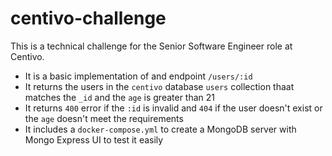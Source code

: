 # centivo-challenge

This is a technical challenge for the Senior Software Engineer role at Centivo.

- It is a basic implementation of and endpoint `/users/:id`
- It returns the users in the `centivo` database `users` collection thaat matches the `_id` and the `age` is greater than 21
- It returns `400` error if the `:id` is invalid and `404` if the user doesn't exist or the `age` doesn't meet the requirements
- It includes a `docker-compose.yml` to create a MongoDB server with Mongo Express UI to test it easily
